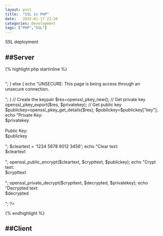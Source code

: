 ```yaml
---
layout: post
title:  "SSL in PHP"
date:   2015-01-17 23:20
categories: Development
tags: ["PHP","SSL"]
---
```


SSL deployment

##Server
------

{% highlight php startinline %}
<?php

if (isset($_SERVER['HTTPS']) )
{
    echo "SECURE: This page is being accessed through a secure connection.<br><br>";
}
else
{
    echo "UNSECURE: This page is being access through an unsecure connection.<br><br>";
}

// Create the keypair
$res=openssl_pkey_new();

// Get private key
openssl_pkey_export($res, $privatekey);

// Get public key
$publickey=openssl_pkey_get_details($res);
$publickey=$publickey["key"];

echo "Private Key:<BR>$privatekey<br><br>Public Key:<BR>$publickey<BR><BR>";

$cleartext = '1234 5678 9012 3456';

echo "Clear text:<br>$cleartext<BR><BR>";

openssl_public_encrypt($cleartext, $crypttext, $publickey);

echo "Crypt text:<br>$crypttext<BR><BR>";

openssl_private_decrypt($crypttext, $decrypted, $privatekey);

echo "Decrypted text:<BR>$decrypted<br><br>";
?>
{% endhighlight %}


##Client
------

